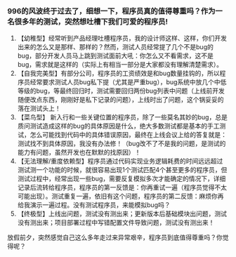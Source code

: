 ### 996的风波终于过去了，细想一下，程序员真的值得尊重吗？作为一名很多年的测试，突然想吐槽下我们可爱的程序员!
1. 【幼稚型】经常听到产品经理吐槽程序员，我的设计师这样、这样，你们开发出来的怎么又是那样、那样的？然而，测试人员经常提了几个不是bug的bug，部分开发人员马上跳到测试面前大吼：你怎么又不看需求，这不是bug，需求就是这样的（实际上有相当一部分是大家都没有理解清楚需求）。
2. 【自我完美型】有部分公司，程序员的工资绩效是和bug数量挂钩的，所以程序员经常要求测试人员bug私下提（尤其是严重bug），bug系统中放几个中低等级的bug，等最终回归时，测试需要回归两份bug列表中问题（上线前开发随便改点东西，刚刚好是私下记录的问题），上线时出了问题，这个锅妥妥的落在测试头上！
3. 【菜鸟型】 新入行和一些关键位置的程序员，除了一些莫名其妙的bug，总是质问测试造成这样的bug的具体原因是什么，绝大多数测试都是基本的手工测试，怎么可能找到代码中的具体错误原因，最终在上线会议上给的答复就是：测试找不到具体原因，我没有办法修！（bug改不了不是我的问题，是测试的能力有问题，虽然开发也在默默的找原因）！
4. 【无法理解/重度依赖型】程序员通过代码实现业务逻辑耗费的时间远远超过测试测一个功能的时候，就很容易出现1个测试匹配4个甚至更多的程序员，但测试过程中，经常出现一些bug，需要反复模拟多次才能确定的情况下，详细记录后流转给程序员，程序员的第一反馈是：你再重试一遍（程序员觉得不太可能出现）。测试重复一遍，依旧有这个问题，程序员的第二反馈：麻烦你再给我演示一遍过程。没有测试程序员，来能模拟bug吗？
5. 【终极型】上线出问题，测试没有测出来；更新版本后基础模块出问题，测试没有测出来；项目部署过程中写错配置文件导致问题，测试没有测出来！

放假前夕，突然感觉自己这么多年走过来异常艰辛，程序员到底值得尊重吗？你觉得呢？
